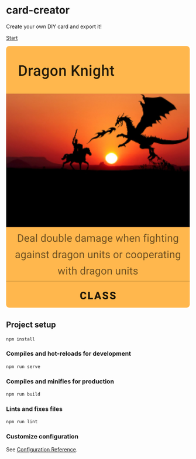 # card-creator

Create your own DIY card and export it!

[Start](https://monoglo.github.io/)

![Dragon Knight](doc/images/dragonknight.png)

## Project setup

```
npm install
```

### Compiles and hot-reloads for development

```
npm run serve
```

### Compiles and minifies for production

```
npm run build
```

### Lints and fixes files

```
npm run lint
```

### Customize configuration

See [Configuration Reference](https://cli.vuejs.org/config/).
